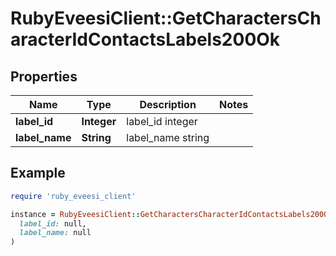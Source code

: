 # RubyEveesiClient::GetCharactersCharacterIdContactsLabels200Ok

## Properties

| Name | Type | Description | Notes |
| ---- | ---- | ----------- | ----- |
| **label_id** | **Integer** | label_id integer |  |
| **label_name** | **String** | label_name string |  |

## Example

```ruby
require 'ruby_eveesi_client'

instance = RubyEveesiClient::GetCharactersCharacterIdContactsLabels200Ok.new(
  label_id: null,
  label_name: null
)
```

